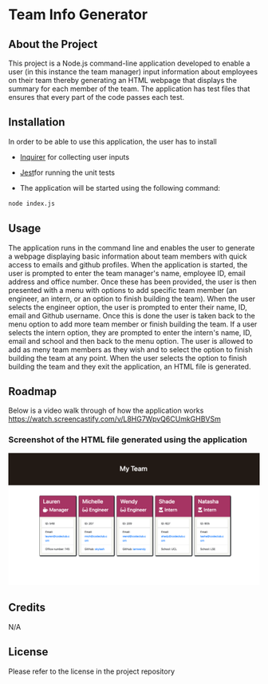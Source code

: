 # Team Info Generator

## About the Project
This project is a Node.js command-line application developed to enable a user (in this instance the team manager) input information about employees on their team thereby generating an HTML webpage that displays the summary for each member of the team. The application has test files that ensures that every part of the code passes each test.


## Installation
In order to be able to use this application, the user has to install 
* [Inquirer](https://www.npmjs.com/package/inquirer) for collecting user inputs
* [Jest](https://www.npmjs.com/package/jest)for running the unit tests

* The application will be started using the following command:

```bash
node index.js
```


## Usage
The application runs in the command line and enables the user to generate a webpage displaying basic information about team members with quick access to emails and github profiles. 
When the application is started, the user is prompted to enter the team manager's name, employee ID, email address and office number. Once these has been provided, the user is then presented with a menu with options to add specific team member (an engineer, an intern, or an option to finish building the team).
When the user selects the engineer option, the user is prompted to enter their name, ID, email and Github username. Once this is done the user is taken back to the menu option to add more team member or finish building the team. If a user selects the intern option, they are prompted to enter the intern's name, ID, email and school and then back to the menu option.
The user is allowed to add as meny team members as they wish and to select the option to finish building the team at any point. When the user selects the option to finish building the team and they exit the application, an HTML file is generated.


## Roadmap
Below is a video walk through of how the application works
https://watch.screencastify.com/v/L8HG7WpvQ6CUmkGHBVSm

### Screenshot of the HTML file generated using the application
![screenshot](./assets/team-profile-page.png)

## Credits
N/A

## License
Please refer to the license in the project repository
